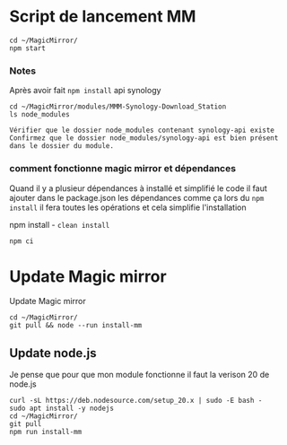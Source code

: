 # Script de lancement MM

```
cd ~/MagicMirror/
npm start
```


### Notes 
Après avoir fait `npm install` api synology

```
cd ~/MagicMirror/modules/MMM-Synology-Download_Station
ls node_modules
```

`Vérifier que le dossier node_modules contenant synology-api existe`
`Confirmez que le dossier node_modules/synology-api est bien présent dans le dossier du module.`

### comment fonctionne magic mirror et dépendances

Quand il y a plusieur dépendances à installé et simplifié le code il faut ajouter dans le package.json les dépendances comme ça lors du `npm install` il fera toutes les opérations et cela simplifie l'installation

npm install - `clean install`
```
npm ci
```


# Update Magic mirror

Update Magic mirror
```
cd ~/MagicMirror/
git pull && node --run install-mm
```

## Update node.js

Je pense que pour que mon module fonctionne il faut la verison 20 de node.js

```
curl -sL https://deb.nodesource.com/setup_20.x | sudo -E bash -
sudo apt install -y nodejs
cd ~/MagicMirror/
git pull
npm run install-mm
```